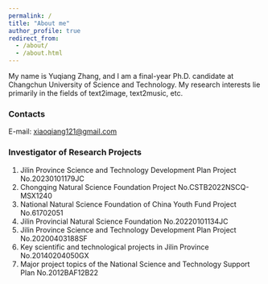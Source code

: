 ```yaml
---
permalink: /
title: "About me"
author_profile: true
redirect_from: 
  - /about/
  - /about.html
---
```


My name is Yuqiang Zhang, and I am a final-year Ph.D. candidate at Changchun University of Science and Technology. My research interests lie primarily in the fields of text2image, text2music, etc.

### Contacts

E-mail: <xiaoqiang121@gmail.com>

### Investigator of Research Projects

1. Jilin Province Science and Technology Development Plan Project No.20230101179JC 
2. Chongqing Natural Science Foundation Project No.CSTB2022NSCQ-MSX1240
3. National Natural Science Foundation of China Youth Fund Project No.61702051
4. Jilin Provincial Natural Science Foundation No.20220101134JC
5. Jilin Province Science and Technology Development Plan Project No.20200403188SF
6. Key scientific and technological projects in Jilin Province No.20140204050GX
7. Major project topics of the National Science and Technology Support Plan No.2012BAF12B22
